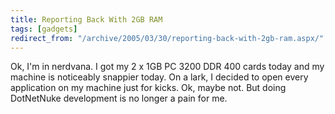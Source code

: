 ```yaml
---
title: Reporting Back With 2GB RAM
tags: [gadgets]
redirect_from: "/archive/2005/03/30/reporting-back-with-2gb-ram.aspx/"
---
```


Ok, I'm in nerdvana. I got my 2 x 1GB PC 3200 DDR 400 cards today and my
machine is noticeably snappier today. On a lark, I decided to open every
application on my machine just for kicks. Ok, maybe not. But doing
DotNetNuke development is no longer a pain for me.

